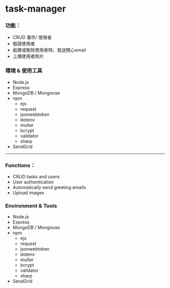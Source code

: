 # task-manager

### 功能：
- CRUD 事件/ 使用者
- 驗證使用者
- 創建或刪除使用者時，發送關心email
- 上傳使用者照片

### 環境 & 使用工具
- Node.js
- Express
- MongoDB / Mongoose
- npm
  - ejs
  - request
  - jsonwebtoken
  - dotenv
  - multer
  - bcrypt
  - validator
  - sharp
- SendGrid

-----------
### Functions：
- CRUD tasks and users
- User authentication
- Automatically send greeting emails
- Upload images

### Environment & Tools
- Node.js
- Express
- MongoDB / Mongoose
- npm
  - ejs
  - request
  - jsonwebtoken
  - dotenv
  - multer
  - bcrypt
  - validator
  - sharp
- SendGrid
